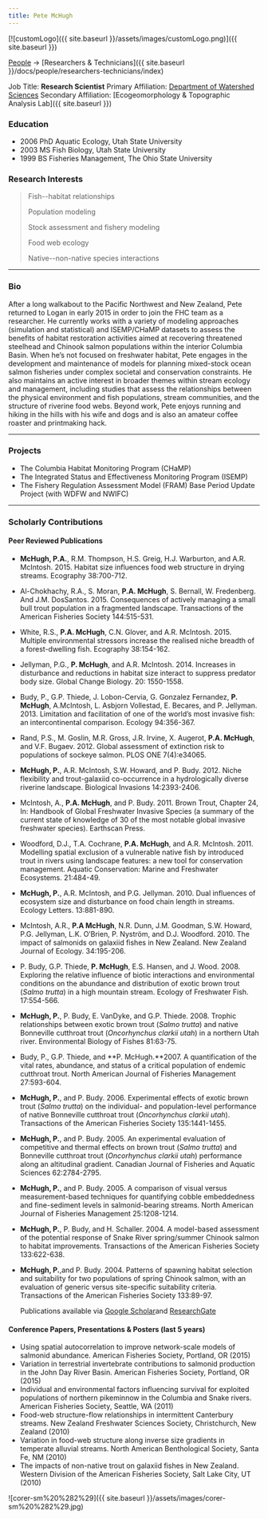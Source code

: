 ```yaml
---
title: Pete McHugh
---
```


[![customLogo]({{ site.baseurl }}/assets/images/customLogo.png)]({{ site.baseurl }})

[People]({{site.baseurl}}/people/index) -> [Researchers & Technicians]({{ site.baseurl }}/docs/people/researchers-technicians/index)

Job Title: **Research Scientist**
Primary Affiliation: [Department of Watershed Sciences](http://qcnr.usu.edu/wats/)
Secondary Affiliation: [Ecogeomorphology & Topographic Analysis Lab]({{ site.baseurl }})

### Education

- 2006 PhD Aquatic Ecology, Utah State University
- 2003 MS Fish Biology, Utah State University
- 1999 BS Fisheries Management, The Ohio State University

### Research Interests

> Fish--habitat relationships
>
> Population modeling
>
> Stock assessment and fishery modeling
>
> Food web ecology
>
> Native--non-native species interactions

------

### Bio

After a long walkabout to the Pacific Northwest and New Zealand, Pete returned to Logan in early 2015 in order to join the FHC team as a researcher. He currently works with a variety of modeling approaches (simulation and statistical) and ISEMP/CHaMP datasets to assess the benefits of habitat restoration activities aimed at recovering threatened steelhead and Chinook salmon populations within the interior Columbia Basin. When he’s not focused on freshwater habitat, Pete engages in the development and maintenance of models for planning mixed-stock ocean salmon fisheries under complex societal and conservation constraints. He also maintains an active interest in broader themes within stream ecology and management, including studies that assess the relationships between the physical environment and fish populations, stream communities, and the structure of riverine food webs. Beyond work, Pete enjoys running and hiking in the hills with his wife and dogs and is also an amateur coffee roaster and printmaking hack.

------

### Projects

- The Columbia Habitat Monitoring Program (CHaMP)
- The Integrated Status and Effectiveness Monitoring Program (ISEMP)
- The Fishery Regulation Assessment Model (FRAM) Base Period Update Project (with WDFW and NWIFC)

------

### Scholarly Contributions

#### Peer Reviewed Publications

- **McHugh, P.A.**, R.M. Thompson, H.S. Greig, H.J. Warburton, and A.R. McIntosh. 2015. Habitat size influences food web structure in drying streams. Ecography 38:700-712.
- Al-Chokhachy, R.A., S. Moran, **P.A. McHugh**, S. Bernall, W. Fredenberg. And J.M. DosSantos. 2015. Consequences of actively managing a small bull trout population in a fragmented landscape. Transactions of the American Fisheries Society 144:515-531.
- White, R.S., **P.A. McHugh**, C.N. Glover, and A.R. McIntosh. 2015. Multiple environmental stressors increase the realised niche breadth of a forest-dwelling fish. Ecography 38:154-162.
- Jellyman, P.G., **P. McHugh**, and A.R. McIntosh. 2014. Increases in disturbance and reductions in habitat size interact to suppress predator body size. Global Change Biology. 20: 1550-1558.
- Budy, P., G.P. Thiede, J. Lobon-Cervia, G. Gonzalez Fernandez, **P. McHugh**, A.McIntosh, L. Asbjorn Vollestad, E. Becares, and P. Jellyman. 2013. Limitation and facilitation of one of the world’s most invasive fish: an intercontinental comparison. Ecology 94:356-367.
- Rand, P.S., M. Goslin, M.R. Gross, J.R. Irvine, X. Augerot, **P.A. McHugh**, and V.F. Bugaev. 2012. Global assessment of extinction risk to populations of sockeye salmon. PLOS ONE 7(4):e34065.
- **McHugh, P.**, A.R. McIntosh, S.W. Howard, and P. Budy. 2012. Niche flexibility and trout-galaxiid co-occurrence in a hydrologically diverse riverine landscape. Biological Invasions 14:2393-2406.
- McIntosh, A., **P.A. McHugh**, and P. Budy. 2011. Brown Trout, Chapter 24, In: Handbook of Global Freshwater Invasive Species (a summary of the current state of knowledge of 30 of the most notable global invasive freshwater species). Earthscan Press.
- Woodford, D.J., T.A. Cochrane, **P.A. McHugh**, and A.R. McIntosh. 2011. Modelling spatial exclusion of a vulnerable native fish by introduced trout in rivers using landscape features: a new tool for conservation management. Aquatic Conservation: Marine and Freshwater Ecosystems. 21:484-49.
- **McHugh, P.**, A.R. McIntosh, and P.G. Jellyman. 2010. Dual influences of ecosystem size and disturbance on food chain length in streams. Ecology Letters. 13:881-890.
- McIntosh, A.R., **P.A McHugh**, N.R. Dunn, J.M. Goodman, S.W. Howard, P.G. Jellyman, L.K. O’Brien, P. Nyström, and D.J. Woodford. 2010. The impact of salmonids on galaxiid fishes in New Zealand. New Zealand Journal of Ecology. 34:195-206. 
- P. Budy, G.P. Thiede, **P. McHugh**, E.S. Hansen, and J. Wood. 2008. Exploring the relative influence of biotic interactions and environmental conditions on the abundance and distribution of exotic brown trout (*Salmo trutta*) in a high mountain stream. Ecology of Freshwater Fish. 17:554-566.
- **McHugh, P.**, P. Budy, E. VanDyke, and G.P. Thiede. 2008. Trophic relationships between exotic brown trout (*Salmo trutta*) and native Bonneville cutthroat trout (*Oncorhynchus clarkii utah*) in a northern Utah river. Environmental Biology of Fishes 81:63-75.
- Budy, P., G.P. Thiede, and **P. McHugh.**2007. A quantification of the vital rates, abundance, and status of a critical population of endemic cutthroat trout. North American Journal of Fisheries Management 27:593-604. 
- **McHugh, P.**, and P. Budy. 2006. Experimental effects of exotic brown trout (*Salmo trutta*) on the individual- and population-level performance of native Bonneville cutthroat trout (*Oncorhynchus clarkii utah*). Transactions of the American Fisheries Society 135:1441-1455.
- **McHugh, P.**, and P. Budy. 2005. An experimental evaluation of competitive and thermal effects on brown trout (*Salmo trutta*) and Bonneville cutthroat trout (*Oncorhynchus clarkii utah*) performance along an altitudinal gradient. Canadian Journal of Fisheries and Aquatic Sciences 62:2784-2795.
- **McHugh, P.**, and P. Budy. 2005. A comparison of visual versus measurement-based techniques for quantifying cobble embeddedness and fine-sediment levels in salmonid-bearing streams. North American Journal of Fisheries Management 25:1208-1214.
- **McHugh, P.**, P. Budy, and H. Schaller. 2004. A model-based assessment of the potential response of Snake River spring/summer Chinook salmon to habitat improvements. Transactions of the American Fisheries Society 133:622-638.
- **McHugh, P.**,and P. Budy. 2004. Patterns of spawning habitat selection and suitability for two populations of spring Chinook salmon, with an evaluation of generic versus site-specific suitability criteria. Transactions of the American Fisheries Society 133:89-97.

   Publications available via [Google Scholar](https://scholar.google.com/citations?user=OE2iKuUAAAAJ&hl=en)and [ResearchGate](https://www.researchgate.net/profile/Peter_Mchugh2)

#### Conference Papers, Presentations & Posters (last 5 years)

- Using spatial autocorrelation to improve network-scale models of salmonid abundance. American Fisheries Society, Portland, OR (2015)
- Variation in terrestrial invertebrate contributions to salmonid production in the John Day River Basin. American Fisheries Society, Portland, OR (2015)
- Individual and environmental factors influencing survival for exploited populations of northern pikeminnow in the Columbia and Snake rivers. American Fisheries Society, Seattle, WA (2011)
- Food-web structure-flow relationships in intermittent Canterbury streams. New Zealand Freshwater Sciences Society, Christchurch, New Zealand (2010)
- Variation in food-web structure along inverse size gradients in temperate alluvial streams. North American Benthological Society, Santa Fe, NM (2010)
- The impacts of non-native trout on galaxiid fishes in New Zealand. Western Division of the American Fisheries Society, Salt Lake City, UT (2010)

![corer-sm%20%282%29]({{ site.baseurl }}/assets/images/corer-sm%20%282%29.jpg)

